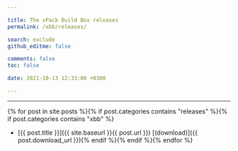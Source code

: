 ```yaml
---

title: The xPack Build Box releases
permalink: /xbb/releases/

search: exclude
github_editme: false

comments: false
toc: false

date: 2021-10-13 12:33:00 +0300

---
```


___
{% for post in site.posts %}{% if post.categories contains "releases" %}{% if post.categories contains "xbb" %}
* [{{ post.title }}]({{ site.baseurl }}{{ post.url }}) [(download)]({{ post.download_url }}){% endif %}{% endif %}{% endfor %}
